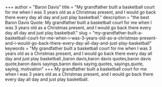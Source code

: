 +++
author = "Baron Davis"
title = "My grandfather built a basketball court for me when I was 3 years old as a Christmas present, and I would go back there every day all day and just play basketball."
description = "the best Baron Davis Quote: My grandfather built a basketball court for me when I was 3 years old as a Christmas present, and I would go back there every day all day and just play basketball."
slug = "my-grandfather-built-a-basketball-court-for-me-when-i-was-3-years-old-as-a-christmas-present-and-i-would-go-back-there-every-day-all-day-and-just-play-basketball"
keywords = "My grandfather built a basketball court for me when I was 3 years old as a Christmas present, and I would go back there every day all day and just play basketball.,baron davis,baron davis quotes,baron davis quote,baron davis sayings,baron davis saying,quotes, sayings,quote, saying, motivation"
+++
My grandfather built a basketball court for me when I was 3 years old as a Christmas present, and I would go back there every day all day and just play basketball.
